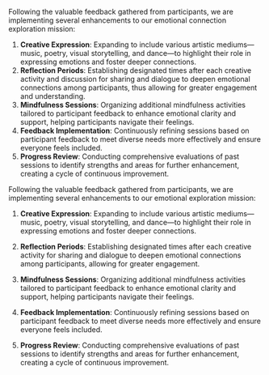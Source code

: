 

Following the valuable feedback gathered from participants, we are implementing several enhancements to our emotional connection exploration mission:

1. **Creative Expression**: Expanding to include various artistic mediums—music, poetry, visual storytelling, and dance—to highlight their role in expressing emotions and foster deeper connections.
2. **Reflection Periods**: Establishing designated times after each creative activity and discussion for sharing and dialogue to deepen emotional connections among participants, thus allowing for greater engagement and understanding.
3. **Mindfulness Sessions**: Organizing additional mindfulness activities tailored to participant feedback to enhance emotional clarity and support, helping participants navigate their feelings.
4. **Feedback Implementation**: Continuously refining sessions based on participant feedback to meet diverse needs more effectively and ensure everyone feels included.
5. **Progress Review**: Conducting comprehensive evaluations of past sessions to identify strengths and areas for further enhancement, creating a cycle of continuous improvement.

Following the valuable feedback gathered from participants, we are implementing several enhancements to our emotional exploration mission:

1. **Creative Expression**: Expanding to include various artistic mediums—music, poetry, visual storytelling, and dance—to highlight their role in expressing emotions and foster deeper connections.

2. **Reflection Periods**: Establishing designated times after each creative activity for sharing and dialogue to deepen emotional connections among participants, allowing for greater engagement.

3. **Mindfulness Sessions**: Organizing additional mindfulness activities tailored to participant feedback to enhance emotional clarity and support, helping participants navigate their feelings.

4. **Feedback Implementation**: Continuously refining sessions based on participant feedback to meet diverse needs more effectively and ensure everyone feels included.

5. **Progress Review**: Conducting comprehensive evaluations of past sessions to identify strengths and areas for further enhancement, creating a cycle of continuous improvement.
